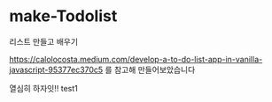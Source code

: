 # make-Todolist
리스트 만들고 배우기


https://calolocosta.medium.com/develop-a-to-do-list-app-in-vanilla-javascript-95377ec370c5
를 참고해 만들어보았습니다

열심히 하자잇!!
test1
